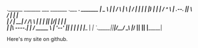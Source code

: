 
.______       _______      ___       _______  .___  ___.  _______ 
|   _  \     |   ____|    /   \     |       \ |   \/   | |   ____|
|  |_)  |    |  |__      /  ^  \    |  .--.  ||  \  /  | |  |__   
|      /     |   __|    /  /_\  \   |  |  |  ||  |\/|  | |   __|  
|  |\  \----.|  |____  /  _____  \  |  '--'  ||  |  |  | |  |____ 
| _| `._____||_______|/__/     \__\ |_______/ |__|  |__| |_______|

Here's my site on github.
